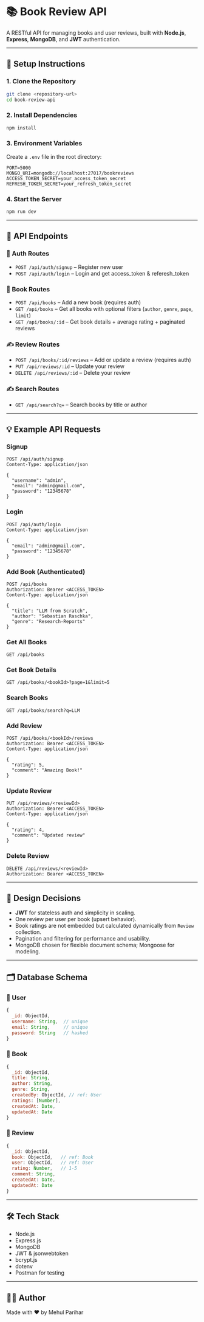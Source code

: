 # 📚 Book Review API

A RESTful API for managing books and user reviews, built with **Node.js**, **Express**, **MongoDB**, and **JWT** authentication.

---

## 🚀 Setup Instructions

### 1. Clone the Repository
```bash
git clone <repository-url>
cd book-review-api
```

### 2. Install Dependencies
```bash
npm install
```

### 3. Environment Variables

Create a `.env` file in the root directory:

```
PORT=5000
MONGO_URI=mongodb://localhost:27017/bookreviews
ACCESS_TOKEN_SECRET=your_access_token_secret
REFRESH_TOKEN_SECRET=your_refresh_token_secret
```

### 4. Start the Server
```bash
npm run dev
```

---

## 🧪 API Endpoints

### 🔐 Auth Routes
- `POST /api/auth/signup` – Register new user  
- `POST /api/auth/login` – Login and get access_token & referesh_token  

### 📘 Book Routes
- `POST /api/books` – Add a new book (requires auth)  
- `GET /api/books` – Get all books with optional filters (`author`, `genre`, `page`, `limit`)  
- `GET /api/books/:id` – Get book details + average rating + paginated reviews  

### ✍️ Review Routes
- `POST /api/books/:id/reviews` – Add or update a review (requires auth)  
- `PUT /api/reviews/:id` – Update your review  
- `DELETE /api/reviews/:id` – Delete your review  

### ✍️ Search Routes
- `GET /api/search?q=` – Search books by title or author  

---

## 💡 Example API Requests

### Signup
```http
POST /api/auth/signup
Content-Type: application/json

{
  "username": "admin",
  "email": "admin@gmail.com",
  "password": "12345678"
}
```

### Login
```http
POST /api/auth/login
Content-Type: application/json

{
  "email": "admin@gmail.com",
  "password": "12345678"
}
```

### Add Book (Authenticated)
```http
POST /api/books
Authorization: Bearer <ACCESS_TOKEN>
Content-Type: application/json

{
  "title": "LLM from Scratch",
  "author": "Sebastian Raschka",
  "genre": "Research-Reports"
}
```

### Get All Books
```http
GET /api/books
```

### Get Book Details
```http
GET /api/books/<bookId>?page=1&limit=5
```

### Search Books
```http
GET /api/books/search?q=LLM
```

### Add Review
```http
POST /api/books/<bookId>/reviews
Authorization: Bearer <ACCESS_TOKEN>
Content-Type: application/json

{
  "rating": 5,
  "comment": "Amazing Book!"
}
```

### Update Review
```http
PUT /api/reviews/<reviewId>
Authorization: Bearer <ACCESS_TOKEN>
Content-Type: application/json

{
  "rating": 4,
  "comment": "Updated review"
}
```

### Delete Review
```http
DELETE /api/reviews/<reviewId>
Authorization: Bearer <ACCESS_TOKEN>
```

---

## 🧠 Design Decisions

- **JWT** for stateless auth and simplicity in scaling.
- One review per user per book (upsert behavior).
- Book ratings are not embedded but calculated dynamically from `Review` collection.
- Pagination and filtering for performance and usability.
- MongoDB chosen for flexible document schema; Mongoose for modeling.

---

## 🗂️ Database Schema

### 🧑 User
```js
{
  _id: ObjectId,
  username: String,  // unique
  email: String,     // unique
  password: String   // hashed
}
```

### 📖 Book
```js
{
  _id: ObjectId,
  title: String,
  author: String,
  genre: String,
  createdBy: ObjectId, // ref: User
  ratings: [Number],
  createdAt: Date,
  updatedAt: Date
}
```

### 📝 Review
```js
{
  _id: ObjectId,
  book: ObjectId,   // ref: Book
  user: ObjectId,   // ref: User
  rating: Number,   // 1-5
  comment: String,
  createdAt: Date,
  updatedAt: Date
}
```

---

## 🛠️ Tech Stack

- Node.js
- Express.js
- MongoDB
- JWT & jsonwebtoken
- bcrypt.js
- dotenv
- Postman for testing

---

## 👨‍💻 Author

Made with ❤️ by Mehul Parihar